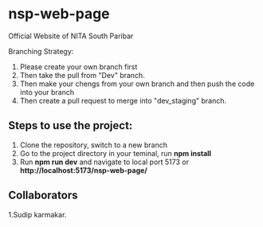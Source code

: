# nsp-web-page

Official Website of NITA South Paribar

Branching Strategy:

1. Please create your own branch first
2. Then take the pull from "Dev" branch.
3. Then make your chengs from your own branch and then push the code into your branch
4. Then create a pull request to merge into "dev_staging" branch.

## Steps to use the project:

1. Clone the repository, switch to a new branch
2. Go to the project directory in your teminal, run **npm install**
3. Run **npm run dev** and navigate to local port 5173 or **http://localhost:5173/nsp-web-page/**


## Collaborators
1.Sudip karmakar.


